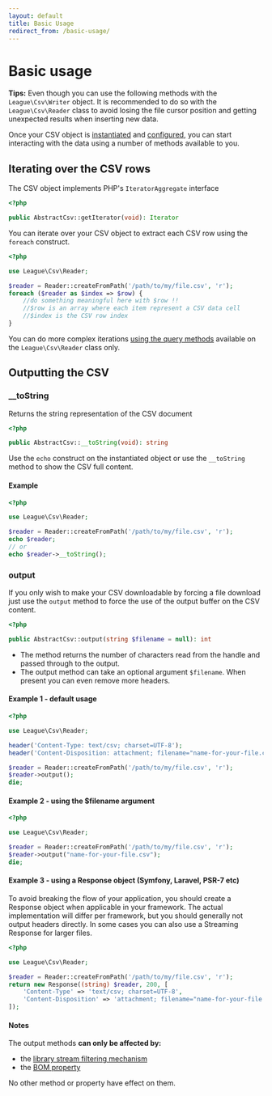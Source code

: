 ```yaml
---
layout: default
title: Basic Usage
redirect_from: /basic-usage/
---
```


# Basic usage

<p class="message-info"><strong>Tips:</strong> Even though you can use the following methods with the <code>League\Csv\Writer</code> object. It is recommended to do so with the <code>League\Csv\Reader</code> class to avoid losing the file cursor position and getting unexpected results when inserting new data.</p>

Once your CSV object is [instantiated](/8.0/instantiation) and [configured](/8.0/properties/), you can start interacting with the data using a number of methods available to you.

## Iterating over the CSV rows

The CSV object implements PHP's `IteratorAggregate` interface

```php
<?php

public AbstractCsv::getIterator(void): Iterator
```

You can iterate over your CSV object to extract each CSV row using the `foreach` construct.

```php
<?php

use League\Csv\Reader;

$reader = Reader::createFromPath('/path/to/my/file.csv', 'r');
foreach ($reader as $index => $row) {
    //do something meaningful here with $row !!
    //$row is an array where each item represent a CSV data cell
    //$index is the CSV row index
}
```

<p class="message-notice">You can do more complex iterations <a href="/8.0/reading/">using the query methods</a> available on the <code>League\Csv\Reader</code> class only.</p>

## Outputting the CSV

### __toString

Returns the string representation of the CSV document

```php
<?php

public AbstractCsv::__toString(void): string
```

Use the `echo` construct on the instantiated object or use the `__toString` method to show the CSV full content.

#### Example

```php
<?php

use League\Csv\Reader;

$reader = Reader::createFromPath('/path/to/my/file.csv', 'r');
echo $reader;
// or
echo $reader->__toString();
```

### output

If you only wish to make your CSV downloadable by forcing a file download just use the `output` method to force the use of the output buffer on the CSV content.

```php
<?php

public AbstractCsv::output(string $filename = null): int
```

- The method returns the number of characters read from the handle and passed through to the output.
- The output method can take an optional argument `$filename`. When present you
can even remove more headers.

#### Example 1 - default usage

```php
<?php

use League\Csv\Reader;

header('Content-Type: text/csv; charset=UTF-8');
header('Content-Disposition: attachment; filename="name-for-your-file.csv"');

$reader = Reader::createFromPath('/path/to/my/file.csv', 'r');
$reader->output();
die;
```

#### Example 2 - using the $filename argument

```php
<?php

use League\Csv\Reader;

$reader = Reader::createFromPath('/path/to/my/file.csv', 'r');
$reader->output("name-for-your-file.csv");
die;
```

#### Example 3 - using a Response object (Symfony, Laravel, PSR-7 etc)

To avoid breaking the flow of your application, you should create a Response object when applicable in your framework. The actual implementation will differ per framework, but you should generally not output headers directly.
In some cases you can also use a Streaming Response for larger files.

```php
<?php

use League\Csv\Reader;

$reader = Reader::createFromPath('/path/to/my/file.csv', 'r');
return new Response((string) $reader, 200, [
    'Content-Type' => 'text/csv; charset=UTF-8',
    'Content-Disposition' => 'attachment; filename="name-for-your-file.csv"',
]);
```

#### Notes

The output methods **can only be affected by:**

- the [library stream filtering mechanism](/8.0/filtering/)
- the [BOM property](/8.0/bom/)

No other method or property have effect on them.
